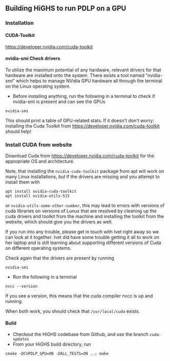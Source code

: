 ## Building HiGHS to run PDLP on a GPU

### Installation

#### CUDA-Toolkit 

https://developer.nvidia.com/cuda-toolkit

#### nvidia-smi Check drivers

To utilize the maximum potential of any hardware, relevant drivers for that hardware are installed onto the system. There exists a tool named “nvidia-smi” which helps to manage NVidia GPU hardware all through the terminal on the Linux operating system. 

* Before installing anything, run the following in a terminal to check if nvidia-smi is present and can see the GPUs

```
nvidia-smi
```

This should print a table of GPU-related stats. If it doesn't don't worry: installing the Cuda Toolkit from https://developer.nvidia.com/cuda-toolkit should help!

### Install CUDA from website

Download Cuda from https://developer.nvidia.com/cuda-toolkit for the appropriate OS and architecture.

Note, that installing the `nvidia-cuda-toolkit` package from apt will work on many Linux installations, *but* if the drivers are missing and you attempt to install them with
```
apt install nvidia-cuda-toolkit
apt install nvidia-utils-515
```
or `nvidia-utils-some-other-number`, this may lead to errors with versions of cuda libraries on versions of Lunux that are resolved by cleaning up the cuda drivers and toolkit from the machine and installing the toolkit from the website, which should give you the drivers as well. 

If you run into any trouble, please get in touch with Ivet right away so we can look at it together. Ivet did have some trouble getting it all to work on her laptop and is still learning about supporting different versions of Cuda on different operating systems.

Check again that the drivers are present by running 
```
nvidia-smi
```

* Run the following in a terminal

```
nvcc --version
```

If you see a version, this means that the cuda compiler nvcc is up and running.

When both work, you should check that `/usr/local/cuda` exists. 

#### Build

* Checkout the HiGHS codebase from Github, and use the branch `cuda-updates`
* From your HiGHS build directory, run

```
cmake -DCUPDLP_GPU=ON -DALL_TESTS=ON ..; make
```

